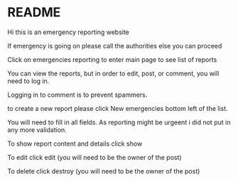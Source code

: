 # README

Hi this is an emergency reporting website

If emergency is going on please call the authorities else you can proceed

Click on emergencies reporting to enter main page to see list of reports

You can view the reports, but in order to edit, post, or comment, you will need to log in.

Logging in to comment is to prevent spammers.

to create a new report please click New emergencies bottom left of the list.

You will need to fill in all fields. As reporting might be urgeent i did not put in any more validation.

To show report content and details click show

To edit click edit (you will need to be the owner of the post)

To delete click destroy (you will need to be the owner of the post)

